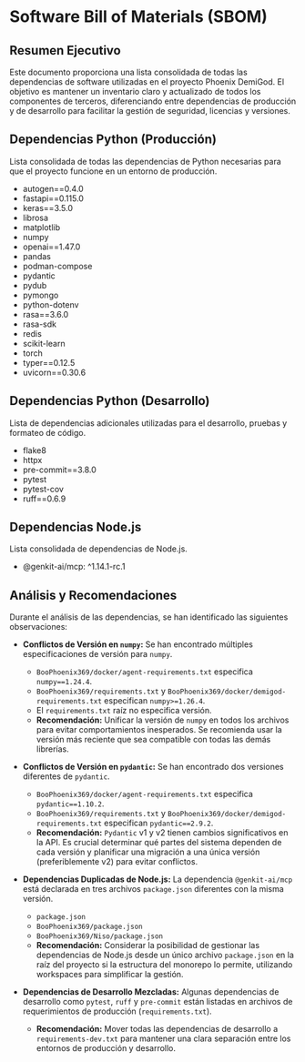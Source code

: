 # Software Bill of Materials (SBOM)

## Resumen Ejecutivo

Este documento proporciona una lista consolidada de todas las dependencias de software utilizadas en el proyecto Phoenix DemiGod. El objetivo es mantener un inventario claro y actualizado de todos los componentes de terceros, diferenciando entre dependencias de producción y de desarrollo para facilitar la gestión de seguridad, licencias y versiones.

## Dependencias Python (Producción)

Lista consolidada de todas las dependencias de Python necesarias para que el proyecto funcione en un entorno de producción.

- autogen==0.4.0
- fastapi==0.115.0
- keras==3.5.0
- librosa
- matplotlib
- numpy
- openai==1.47.0
- pandas
- podman-compose
- pydantic
- pydub
- pymongo
- python-dotenv
- rasa==3.6.0
- rasa-sdk
- redis
- scikit-learn
- torch
- typer==0.12.5
- uvicorn==0.30.6

## Dependencias Python (Desarrollo)

Lista de dependencias adicionales utilizadas para el desarrollo, pruebas y formateo de código.

- flake8
- httpx
- pre-commit==3.8.0
- pytest
- pytest-cov
- ruff==0.6.9

## Dependencias Node.js

Lista consolidada de dependencias de Node.js.

- @genkit-ai/mcp: ^1.14.1-rc.1

## Análisis y Recomendaciones

Durante el análisis de las dependencias, se han identificado las siguientes observaciones:

*   **Conflictos de Versión en `numpy`:** Se han encontrado múltiples especificaciones de versión para `numpy`.
    *   `BooPhoenix369/docker/agent-requirements.txt` especifica `numpy==1.24.4`.
    *   `BooPhoenix369/requirements.txt` y `BooPhoenix369/docker/demigod-requirements.txt` especifican `numpy>=1.26.4`.
    *   El `requirements.txt` raíz no especifica versión.
    *   **Recomendación:** Unificar la versión de `numpy` en todos los archivos para evitar comportamientos inesperados. Se recomienda usar la versión más reciente que sea compatible con todas las demás librerías.

*   **Conflictos de Versión en `pydantic`:** Se han encontrado dos versiones diferentes de `pydantic`.
    *   `BooPhoenix369/docker/agent-requirements.txt` especifica `pydantic==1.10.2`.
    *   `BooPhoenix369/requirements.txt` y `BooPhoenix369/docker/demigod-requirements.txt` especifican `pydantic==2.9.2`.
    *   **Recomendación:** `Pydantic` v1 y v2 tienen cambios significativos en la API. Es crucial determinar qué partes del sistema dependen de cada versión y planificar una migración a una única versión (preferiblemente v2) para evitar conflictos.

*   **Dependencias Duplicadas de Node.js:** La dependencia `@genkit-ai/mcp` está declarada en tres archivos `package.json` diferentes con la misma versión.
    *   `package.json`
    *   `BooPhoenix369/package.json`
    *   `BooPhoenix369/Niso/package.json`
    *   **Recomendación:** Considerar la posibilidad de gestionar las dependencias de Node.js desde un único archivo `package.json` en la raíz del proyecto si la estructura del monorepo lo permite, utilizando workspaces para simplificar la gestión.

*   **Dependencias de Desarrollo Mezcladas:** Algunas dependencias de desarrollo como `pytest`, `ruff` y `pre-commit` están listadas en archivos de requerimientos de producción (`requirements.txt`).
    *   **Recomendación:** Mover todas las dependencias de desarrollo a `requirements-dev.txt` para mantener una clara separación entre los entornos de producción y desarrollo.